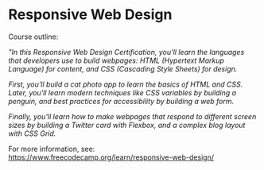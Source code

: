 # Responsive Web Design

Course outline:

<i>"In this Responsive Web Design Certification, you'll learn the languages that developers use to build webpages: HTML (Hypertext Markup Language) for content, and CSS (Cascading Style Sheets) for design.</i>

<i>First, you'll build a cat photo app to learn the basics of HTML and CSS. Later, you'll learn modern techniques like CSS variables by building a penguin, and best practices for accessibility by building a web form.</i>

<i>Finally, you'll learn how to make webpages that respond to different screen sizes by building a Twitter card with Flexbox, and a complex blog layout with CSS Grid.</i>

For more information, see: https://www.freecodecamp.org/learn/responsive-web-design/
